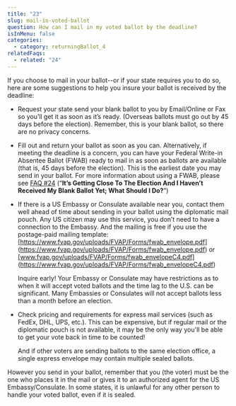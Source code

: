 ```yaml
---
title: "23"
slug: mail-in-voted-ballot
question: How can I mail in my voted ballot by the deadline?
isInMenu: false
categories:
  - category: returningBallot_4
relatedFaqs:
  - related: "24"
---
```

If you choose to mail in your ballot--or if your state requires you to do so, here are some suggestions to help you insure your ballot is received by the deadline:

* Request your state send your blank ballot to you by Email/Online or Fax so you’ll get it as soon as it’s ready. (Overseas ballots must go out by 45 days before the election). Remember, this is your blank ballot, so there are no privacy concerns.

* Fill out and return your ballot as soon as you can. Alternatively, if meeting the deadline is a concern, you can have your Federal Write-in Absentee Ballot (FWAB) ready to mail in as soon as ballots are available (that is, 45 days before the election). This is the earliest date you may send in your ballot. For more information about using a FWAB, please see [FAQ #24](/faqs/24) (“**It’s Getting Close To The Election And I Haven’t Received My Blank Ballot Yet; What Should I Do?**”)

* If there is a US Embassy or Consulate available near you, contact them well ahead of time about sending in your ballot using the diplomatic mail pouch. Any US citizen may use this service, you don’t need to have a connection to the Embassy. And the mailing is free if you use the postage-paid mailing template: [https://www.fvap.gov/uploads/FVAP/Forms/fwab_envelope.pdf] (https://www.fvap.gov/uploads/FVAP/Forms/fwab_envelope.pdf) or [www.fvap.gov/uploads/FVAP/Forms/fwab_envelopeC4.pdf] (https://www.fvap.gov/uploads/FVAP/Forms/fwab_envelopeC4.pdf) 

   Inquire early! Your Embassy or Consulate may have restrictions as to when it will accept voted ballots and the time lag to the U.S. can be significant. Many Embassies or Consulates will not accept ballots less than a month before an election.

* Check pricing and requirements for express mail services (such as FedEx, DHL, UPS, etc.). This can be expensive, but if regular mail or the diplomatic pouch is not available, it may be the only way you'll be able to get your vote back in time to be counted!

  And if other voters are sending ballots to the same election office, a single express envelope may contain multiple sealed ballots.

However you send in your ballot, remember that you (the voter) must be the one who places it in the mail or gives it to an authorized agent for the US Embassy/Consulate. In some states, it is unlawful for any other person to handle your voted ballot, even if it is sealed. 
 